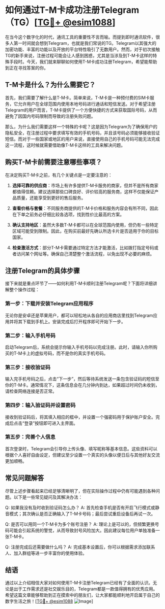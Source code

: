 # 如何通过T-M卡成功注册Telegram（TG）[[TG💪+ @esim1088](https://t.me/s/esim1088)]

在当今这个数字化的时代，通讯工具的重要性不言而喻。而提到即时通讯软件，很多人第一时间就会想到Telegram，也就是我们常说的TG。Telegram以其强大的加密功能、丰富的功能以及开放的平台特性吸引了无数用户。然而，对于初次接触TG的新手来说，注册过程可能会让人感到困惑，尤其是当涉及到T-M卡这样的特殊手段时。今天，我们就来聊聊如何使用T-M卡成功注册Telegram，希望能帮助到正在寻找答案的你。

## T-M卡是什么？为什么需要它？

首先，我们需要了解什么是T-M卡。简单来说，T-M卡是一种预付费的SIM卡服务，它允许用户在全球范围内使用本地号码进行通话和短信发送。对于希望注册Telegram的用户而言，T-M卡提供了一个方便快捷的方式来获取国际号码，从而避免了因国内号码限制而导致的注册失败问题。

那么，为什么我们需要这样一个特殊的卡呢？这是因为Telegram为了确保用户的隐私安全，在注册过程中要求填写有效的手机号码，并且该号码必须能够接收验证短信。而对于一些国家或地区的用户来说，直接使用自己的手机号码可能无法完成这一流程，这时候就需要借助像T-M卡这样的工具来解决问题。

## 购买T-M卡前需要注意哪些事项？

在决定购买T-M卡之前，有几个关键点是一定要注意的：

1. **选择可靠的供应商**：市场上有许多提供T-M卡服务的商家，但并不是所有商家都值得信赖。建议选择那些口碑良好、评价较高的服务商，这样不仅能保证产品质量，还能享受到更好的售后服务。
   
2. **查看价格与套餐**：不同服务商提供的T-M卡价格和服务内容会有所不同，因此在下单之前务必仔细比较各选项，找到性价比最高的方案。

3. **确认支持地区**：虽然大多数T-M卡都可以在全球范围内使用，但仍有一些特定区域可能受到限制。因此，在购买前最好先确认所选卡片是否适用于你的目标国家。

4. **检查激活方式**：部分T-M卡需要通过特定方法才能激活，比如拨打指定号码或者访问某个网址等。确保自己清楚整个激活流程，以免出现不必要的麻烦。

## 注册Telegram的具体步骤

接下来就是重点环节了——如何利用T-M卡顺利注册Telegram呢？下面将详细讲解整个操作过程：

### 第一步：下载并安装Telegram应用程序
无论你是安卓还是苹果用户，都可以轻松地从各自的应用商店里找到Telegram应用并将其下载到手机上。安装完成后打开程序即可开始下一步。

### 第二步：输入手机号码
启动Telegram后，系统会提示你输入手机号码以完成注册。此时，请输入你所购买的T-M卡上的虚拟号码，而不是你的真实手机号码。

### 第三步：接收验证码
输入完手机号码之后，点击“下一步”，然后等待系统发送一条包含验证码的短信至你的T-M卡。通常情况下，这条信息会在几分钟内到达，如果超过时间仍未收到，请检查网络连接是否正常。

### 第四步：输入验证码并设置密码
接收到验证码后，将其填入相应的框中，并设置一个强密码用于保护账户安全。完成后点击“登录”按钮即可进入主界面。

### 第五步：完善个人信息
首次登录时，Telegram会引导你上传头像、填写昵称等基本信息。这些资料可以根据个人喜好自由设定，但建议至少设置一个真实的头像以便日后与其他好友交流更加顺畅。

## 常见问题解答

尽管上述步骤看起来已经足够清晰明了，但在实际操作过程中仍有可能遇到各种问题。以下是一些常见疑问及其解决办法：

Q: 如果我没有及时收到验证码怎么办？
A: 首先检查手机是否有开启飞行模式或静音模式；其次确认是否正确输入了T-M卡号码；最后尝试重启设备后再试一次。

Q: 是否可以用同一个T-M卡为多个账号注册？
A: 理论上是可以的，但频繁更换号码可能会引起系统的警觉，从而导致封号风险加大。因此建议每位用户单独准备一张T-M卡。

Q: 注册完成后还需要做什么吗？
A: 完成基本设置后，你可以根据需求添加联系人、加入群组等进一步丰富你的使用体验。

## 结语

通过以上介绍相信大家对如何使用T-M卡注册Telegram已经有了全面的认识。无论是出于工作需求还是社交娱乐目的，Telegram都是一款值得拥有的优秀应用。希望这篇文章能够帮助到正在摸索中的朋友们，让大家都能顺利地开启属于自己的数字生活之旅！[[TG💪+ @esim1088](https://t.me/s/esim1088) ![Image](https://i.postimg.cc/4NQfJmqS/Snipaste-2025-05-13-00-14-12.png)]